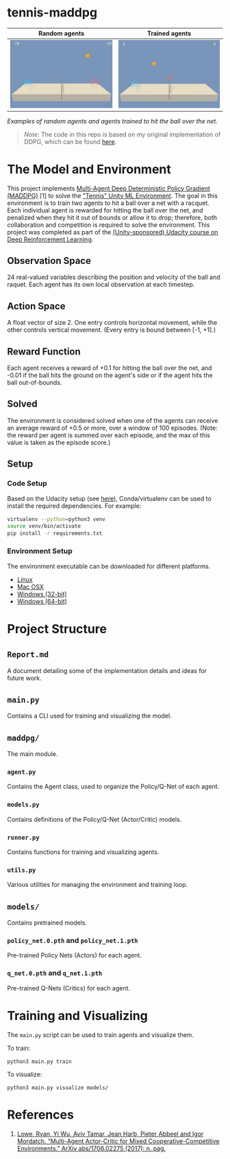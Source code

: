# tennis-maddpg

Random agents              |  Trained agents
:-------------------------:|:-------------------------:
![trained agent](images/random.gif) | ![random agent](images/trained.gif)

*Examples of random agents and agents trained to hit the ball over the net.*

> *Note*: The code in this repo is based on my original implementation of DDPG, which can be found [here](https://github.com/jstol/reacher-ddpg).

# The Model and Environment
This project implements [Multi-Agent Deep Deterministic Policy Gradient (MADDPG)](https://papers.nips.cc/paper/7217-multi-agent-actor-critic-for-mixed-cooperative-competitive-environments.pdf) [1]
to solve the ["Tennis" Unity ML Environment](https://github.com/Unity-Technologies/ml-agents/blob/master/docs/Learning-Environment-Examples.md#tennis).
The goal in this environment is to train two agents to hit a ball over a net with a racquet. Each individual agent is 
rewarded for hitting the ball over the net, and penalized when they hit it out of bounds or allow it to drop; therefore,
both collaboration and competition is required to solve the environment. This project was completed as part of the
[(Unity-sponsored) Udacity course on Deep Reinforcement Learning](https://unity3d.com/learn/drl-nanodegree).

## Observation Space
24 real-valued variables describing the position and velocity of the ball and raquet. Each agent has its own local
observation at each timestep.

## Action Space
A float vector of size 2. One entry controls horizontal movement, while the other controls vertical movement. (Every
entry is bound between [-1, +1].)

## Reward Function
Each agent receives a reward of +0.1 for hitting the ball over the net, and -0.01 if the ball hits the ground on the 
agent's side or if the agent hits the ball out-of-bounds.

## Solved
The environment is considered solved when one of the agents can receive an average reward of +0.5 or more, over a window
of 100 episodes. (Note: the reward per agent is summed over each episode, and the max of this value is taken as the
episode score.)

## Setup
### Code Setup
Based on the Udacity setup (see [here](https://github.com/udacity/deep-reinforcement-learning/tree/55474449a112fa72323f484c4b7a498c8dc84be1#dependencies)),
Conda/virtualenv can be used to install the required dependencies. For example:
```bash
virtualenv --python=python3 venv
source venv/bin/activate
pip install -r requirements.txt
```

### Environment Setup
The environment executable can be downloaded for different platforms.
- [Linux](https://s3-us-west-1.amazonaws.com/udacity-drlnd/P3/Tennis/Tennis_Linux.zip)
- [Mac OSX](https://s3-us-west-1.amazonaws.com/udacity-drlnd/P3/Tennis/Tennis.app.zip) 
- [Windows (32-bit)](https://s3-us-west-1.amazonaws.com/udacity-drlnd/P3/Tennis/Tennis_Windows_x86.zip)
- [Windows (64-bit)](https://s3-us-west-1.amazonaws.com/udacity-drlnd/P3/Tennis/Tennis_Windows_x86_64.zip)

# Project Structure
## `Report.md`
A document detailing some of the implementation details and ideas for future work.

## `main.py`
Contains a CLI used for training and visualizing the model.

## `maddpg/`
The main module.
### `agent.py`
Contains the Agent class, used to organize the Policy/Q-Net of each agent.
### `models.py`
Contains definitions of the Policy/Q-Net (Actor/Critic) models.
### `runner.py`
Contains functions for training and visualizing agents.
### `utils.py`
Various utilities for managing the environment and training loop.

## `models/`
Contains pretrained models.
### `policy_net.0.pth` and `policy_net.1.pth`
Pre-trained Policy Nets (Actors) for each agent.
### `q_net.0.pth` and `q_net.1.pth`
Pre-trained Q-Nets (Critics) for each agent.

# Training and Visualizing
The `main.py` script can be used to train agents and visualize them.

To train:
```
python3 main.py train
```

To visualize:
```
python3 main.py visualize models/
```

# References
1. [Lowe, Ryan, Yi Wu, Aviv Tamar, Jean Harb, Pieter Abbeel and Igor Mordatch. “Multi-Agent Actor-Critic for Mixed Cooperative-Competitive Environments.” ArXiv abs/1706.02275 (2017): n. pag.](https://www.semanticscholar.org/paper/Multi-Agent-Actor-Critic-for-Mixed-Environments-Lowe-Wu/7c3ece1ba41c415d7e81cfa5ca33a8de66efd434)
